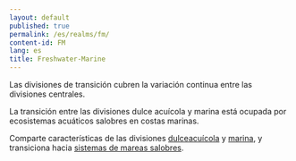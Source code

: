 ```yaml
---
layout: default
published: true
permalink: /es/realms/fm/
content-id: FM
lang: es
title: Freshwater-Marine
---
```


Las divisiones de transición cubren la variación continua entre las divisiones centrales.

La transición entre las divisiones dulce acuícola y marina está
ocupada por ecosistemas acuáticos salobres en
costas marinas. 

Comparte características de las divisiones [dulceacuícola](/explore/realms/F) y [marina](/explore/realms/M), y transiciona hacia [sistemas de mareas salobres](/explore/realms/MFT).
